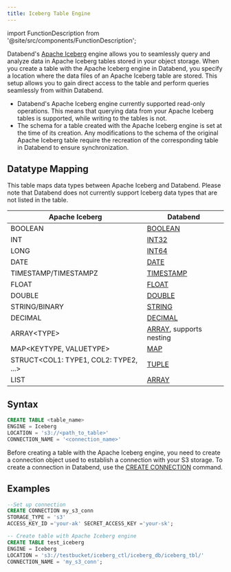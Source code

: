 ```yaml
---
title: Iceberg Table Engine
---
```

import FunctionDescription from '@site/src/components/FunctionDescription';

<FunctionDescription description="Introduced or updated: v1.2.262"/>

Databend's [Apache Iceberg](https://iceberg.apache.org/) engine allows you to seamlessly query and analyze data in Apache Iceberg tables stored in your object storage. When you create a table with the Apache Iceberg engine in Databend, you specify a location where the data files of an Apache Iceberg table are stored. This setup allows you to gain direct access to the table and perform queries seamlessly from within Databend.

- Databend's Apache Iceberg engine currently supported read-only operations. This means that querying data from your Apache Iceberg tables is supported, while writing to the tables is not.
- The schema for a table created with the Apache Iceberg engine is set at the time of its creation. Any modifications to the schema of the original Apache Iceberg table require the recreation of the corresponding table in Databend to ensure synchronization.

## Datatype Mapping

This table maps data types between Apache Iceberg and Databend. Please note that Databend does not currently support Iceberg data types that are not listed in the table.

| Apache Iceberg                  | Databend                |
| ------------------------------- | ----------------------- |
| BOOLEAN                         | [BOOLEAN](/sql/sql-reference/data-types/boolean)                 |
| INT                             | [INT32](/sql/sql-reference/data-types/numeric#integer-data-types)                   |
| LONG                            | [INT64](/sql/sql-reference/data-types/numeric#integer-data-types)                   |
| DATE                            | [DATE](/sql/sql-reference/data-types/datetime)                    |
| TIMESTAMP/TIMESTAMPZ            | [TIMESTAMP](/sql/sql-reference/data-types/datetime)               |
| FLOAT                           | [FLOAT](/sql/sql-reference/data-types/numeric#floating-point-data-types)                  |
| DOUBLE                          | [DOUBLE](/sql/sql-reference/data-types/numeric#floating-point-data-type)                  |
| STRING/BINARY                   | [STRING](/sql/sql-reference/data-types/string)                  |
| DECIMAL                         | [DECIMAL](/sql/sql-reference/data-types/decimal)                 |
| ARRAY&lt;TYPE&gt;               | [ARRAY](/sql/sql-reference/data-types/array), supports nesting |
| MAP&lt;KEYTYPE, VALUETYPE&gt;       | [MAP](/sql/sql-reference/data-types/map)                     |
| STRUCT&lt;COL1: TYPE1, COL2: TYPE2, ...&gt; | [TUPLE](/sql/sql-reference/data-types/tuple)           |
| LIST                            | [ARRAY](/sql/sql-reference/data-types/array)                   |

## Syntax

```sql
CREATE TABLE <table_name> 
ENGINE = Iceberg 
LOCATION = 's3://<path_to_table>' 
CONNECTION_NAME = '<connection_name>'
```

Before creating a table with the Apache Iceberg engine, you need to create a connection object used to establish a connection with your S3 storage. To create a connection in Databend, use the [CREATE CONNECTION](/sql/sql-reference/connect-parameters) command.

## Examples

```sql
--Set up connection
CREATE CONNECTION my_s3_conn 
STORAGE_TYPE = 's3' 
ACCESS_KEY_ID ='your-ak' SECRET_ACCESS_KEY ='your-sk';

-- Create table with Apache Iceberg engine
CREATE TABLE test_iceberg
ENGINE = Iceberg 
LOCATION = 's3://testbucket/iceberg_ctl/iceberg_db/iceberg_tbl/' 
CONNECTION_NAME = 'my_s3_conn';
```
